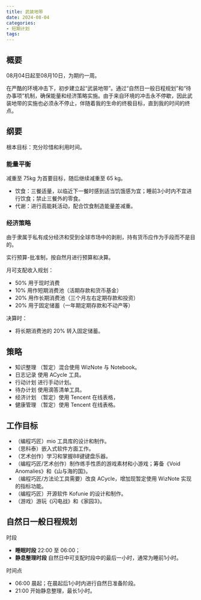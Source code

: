 ```yaml
---
title: 武装地带
date: 2024-08-04
categories:
- 短期计划
tags:
---
```


## 概要

08月04日起至08月10日，为期约一周。

在严酷的环境冲击下，初步建立起“武装地带”。通过“自然日一般日程规划”和“待办事项”机制，确保能量和经济策略实施。由于来自环境的冲击永不停歇，因此武装地带的实施也必须永不停止，伴随着我的生命的终极目标，直到我的时间的终点。

## 纲要

根本目标：充分珍惜和利用时间。

### 能量平衡

减重至 75kg 为首要目标，随后继续减重至 65 kg。

- 饮食：三餐适量，以临近下一餐时感到适当饥饿感为宜；睡前3小时内不宜进行饮食；禁止三餐外的零食。
- 代谢：进行高能耗活动，配合饮食制造能量差减重。

### 经济策略

由于隶属于私有成分经济和受到全球市场中的剥削，持有货币应作为手段而不是目的。

实行预算-批准制，按自然月进行预算和决算。

月可支配收入规划：

- 50% 用于现时消费
- 10% 用作短期消费池（活期存款和货币基金）
- 20% 用作长期消费池（三个月左右定期存款和投资）
- 20% 用于固定储蓄（一年期定期存款和不动产等）

决算时：

- 将长期消费池的 20% 转入固定储蓄。

## 策略

- 知识整理 （暂定）混合使用 WizNote 与 Notebook。
- 日志记录 使用 ACycle 工具。
- 行动计划 进行手动计划。
- 待办计划 使用滴答清单工具。
- 经济计划 （暂定）使用 Tencent 在线表格，
- 健康管理 （暂定）使用 Tencent 在线表格。

## 工作目标

- （编程巧匠）mio 工具库的设计和制作。
- （思科泰）嵌入式软件方面工作。
- （艺术创作）学习和掌握88键键盘乐器。
- （编程巧匠/艺术创作）制作练手性质的游戏素材和小游戏；筹备《Void Anomalies》和《山与海的国》。
- （编程巧匠/方法论工具需要）改良 ACycle，增加现暂定使用 WizNote 实现的指标功能。
- （编程巧匠）开源软件 Kofunie 的设计和制作。
- （游戏）游玩《闪电战》和《家园3》。

## 自然日一般日程规划

时段

- **睡眠时段** 22:00 至 06:00；
- **静息整理时段** 自然日中可支配时段中的最后一小时，通常为睡前1小时。

时间点

- 06:00 晨起；在晨起后1小时内进行自然日准备阶段。
- 21:00 开始静息整理，最长1小时。
